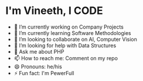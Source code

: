 # I'm Vineeth, I CODE

- 🔭 I’m currently working on Company Projects
- 🌱 I’m currently learning Software Methodologies
- 👯 I’m looking to collaborate on AI, Computer Vision
- 🤔 I’m looking for help with Data Structures
- 💬 Ask me about PHP
- 📫 How to reach me: Comment on my repo
- 😄 Pronouns: he/his
- ⚡ Fun fact: I'm PewerFull